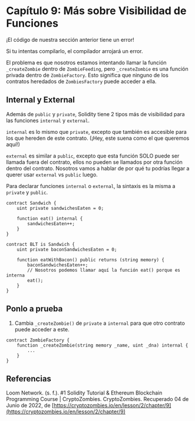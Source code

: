 # Capítulo 9: Más sobre Visibilidad de Funciones

¡El código de nuestra sección anterior tiene un error!

Si tu intentas compilarlo, el compilador arrojará un error.

El problema es que nosotros estamos intentando llamar la función `_createZombie` dentro de `ZombieFeeding`, pero `_createZombie` es una función privada dentro de `ZombieFactory`. Esto significa que ninguno de los contratos heredados de `ZombiesFactory` puede acceder a ella.

## Internal y External

Además de `public` y `private`, Solidity tiene 2 tipos más de visibilidad para las funciones `internal` y `external`.

`internal` es lo mismo que `private`, excepto que también es accesible para los que hereden de este contrato. (¡Hey, este suena como el que queremos aquí!)

`external` es similar a `public`, excepto que esta función SOLO puede ser llamada fuera del contrato, ellos no pueden se llamados por otra función dentro del contrato. Nosotros vamos a hablar de por qué tu podrías llegar a querer usar `external` vs `public` luego.

Para declarar funciones `internal` o `external`, la sintaxis es la misma a `private` y `public`.

```sol
contract Sandwich {
    uint private sandwichesEaten = 0;

    function eat() internal {
        sandwichesEaten++;
    }
}

contract BLT is Sandwich {
    uint private baconSandwichesEaten = 0;

    function eatWithBacon() public returns (string memory) {
        baconSandwichesEaten++;
        // Nosotros podemos llamar aquí la función eat() porque es interna 
        eat();
    }
}
```

## Ponlo a prueba

1. Cambia `_createZombie()` de `private` a `internal` para que otro contrato puede acceder a este.

```sol
contract ZombieFactory {
    function _createZombie(string memory _name, uint _dna) internal {
        ...
    }
}
```

## Referencias

Loom Network. (s. f.). #1 Solidity Tutorial & Ethereum Blockchain Programming Course | CryptoZombies. CryptoZombies. Recuperado 04 de Junio de 2022, de [https://cryptozombies.io/en/lesson/2/chapter/9](https://cryptozombies.io/en/lesson/2/chapter/9)
